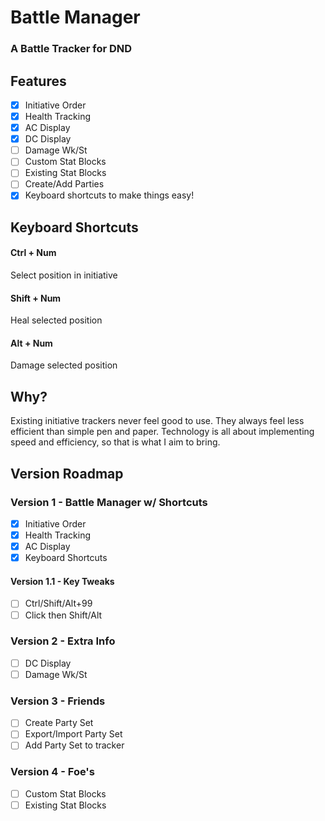 # Battle Manager

### A Battle Tracker for DND

## Features
- [x] Initiative Order
- [x] Health Tracking
- [x] AC Display
- [x] DC Display
- [ ] Damage Wk/St
- [ ] Custom Stat Blocks
- [ ] Existing Stat Blocks
- [ ] Create/Add Parties
- [x] Keyboard shortcuts to make things easy!

## Keyboard Shortcuts
#### Ctrl + Num
Select position in initiative

#### Shift + Num
Heal selected position

#### Alt + Num
Damage selected position

## Why?
Existing initiative trackers never feel good to use. They always feel less efficient than simple pen and paper. Technology is all about implementing speed and efficiency, so that is what I aim to bring. 

## Version Roadmap
### Version 1 - Battle Manager w/ Shortcuts
- [x] Initiative Order
- [x] Health Tracking
- [x] AC Display
- [x] Keyboard Shortcuts

#### Version 1.1 - Key Tweaks
- [ ] Ctrl/Shift/Alt+99
- [ ] Click then Shift/Alt

### Version 2 - Extra Info
- [ ] DC Display
- [ ] Damage Wk/St

### Version 3 - Friends
- [ ] Create Party Set
- [ ] Export/Import Party Set
- [ ] Add Party Set to tracker

### Version 4 - Foe's
- [ ] Custom Stat Blocks
- [ ] Existing Stat Blocks
